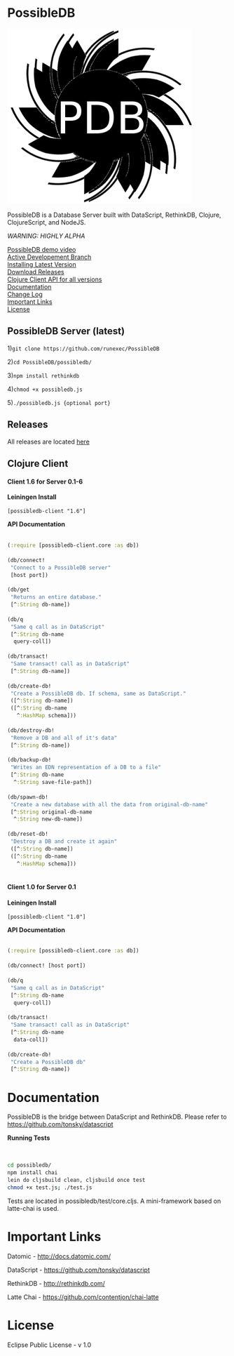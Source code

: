 PossibleDB
==========

![logo.png](possibledb/logo.png)

PossibleDB is a Database Server built with DataScript, RethinkDB, Clojure, ClojureScript, and NodeJS.

*WARNING: HIGHLY ALPHA*

[PossibleDB demo video](http://vimeo.com/107237345)<br />
[Active Developement Branch](https://github.com/runexec/PossibleDB/tree/dev)<br />
[Installing Latest Version](#possibledb-server-latest)<br />
[Download Releases](#releases)<br />
[Clojure Client API for all versions](#clojure-client)<br />
[Documentation](#documentation)<br />
[Change Log](CHANGES.md)<br />
[Important Links](#important-links)<br />
[License](#license)<br />

## PossibleDB Server (latest)

1)```git clone https://github.com/runexec/PossibleDB```

2)```cd PossibleDB/possibledb/```

3)```npm install rethinkdb```

4)```chmod +x possibledb.js```

5)```./possibledb.js {optional port}```


## Releases

All releases are located [here](https://github.com/runexec/PossibleDB/releases)

## Clojure Client

#### Client 1.6 for Server 0.1-6

<b>Leiningen Install</b><br />

```[possibledb-client "1.6"]```

<b>API Documentation</b>

```clojure

(:require [possibledb-client.core :as db])

(db/connect!
 "Connect to a PossibleDB server"
 [host port])

(db/get
 "Returns an entire database."
 [^:String db-name])

(db/q
 "Same q call as in DataScript"
 [^:String db-name
  query-coll])

(db/transact!
 "Same transact! call as in DataScript"
 [^:String db-name])

(db/create-db!
 "Create a PossibleDB db. If schema, same as DataScript."
 ([^:String db-name])
 ([^:String db-name
   ^:HashMap schema]))

(db/destroy-db!
 "Remove a DB and all of it's data"
 [^:String db-name])

(db/backup-db!
 "Writes an EDN representation of a DB to a file"
 [^:String db-name
  ^:String save-file-path])

(db/spawn-db!
 "Create a new database with all the data from original-db-name"
 [^:String original-db-name
  ^:String new-db-name])

(db/reset-db!
 "Destroy a DB and create it again"
 ([^:String db-name])
 ([^:String db-name
   ^:HashMap schema]))
  
```

#### Client 1.0 for Server 0.1


<b>Leiningen Install</b><br />

```[possibledb-client "1.0"]```

<b>API Documentation</b>

```clojure

(:require [possibledb-client.core :as db])

(db/connect! [host port])

(db/q
 "Same q call as in DataScript"
 [^:String db-name
  query-coll])

(db/transact!
 "Same transact! call as in DataScript"
 [^:String db-name
  data-coll])

(db/create-db!
 "Create a PossibleDB db"
 [^:String db-name])

```

# Documentation

PossibleDB is the bridge between DataScript and RethinkDB. Please refer to https://github.com/tonsky/datascript

<b>Running Tests</b>

<br />

```bash
cd possibledb/
npm install chai
lein do cljsbuild clean, cljsbuild once test
chmod +x test.js; ./test.js
```

Tests are located in possibledb/test/core.cljs. A mini-framework based on latte-chai is used.


# Important Links

Datomic - http://docs.datomic.com/

DataScript - https://github.com/tonsky/datascript

RethinkDB - http://rethinkdb.com/

Latte Chai - https://github.com/contentjon/chai-latte

# License 

Eclipse Public License - v 1.0
